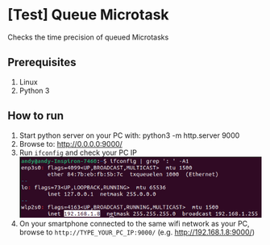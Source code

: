 # [Test] Queue Microtask
Checks the time precision of queued Microtasks

## Prerequisites
1. Linux
1. Python 3

## How to run
1. Start python server on your PC with: python3 -m http.server 9000
1. Browse to: http://0.0.0.0:9000/
1. Run `ifconfig` and check your PC IP
   ![alt text](../docs/image.png)
1. On your smartphone connected to the same wifi network as your PC, browse to `http://TYPE_YOUR_PC_IP:9000/` (e.g. http://192.168.1.8:9000/)